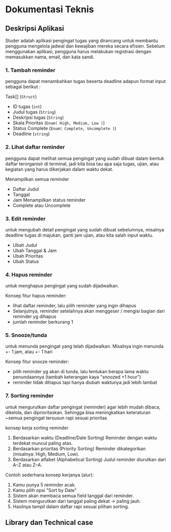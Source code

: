 # Dokumentasi Teknis

## Deskripsi Aplikasi
Studer adalah aplikasi pengingat tugas yang dirancang untuk membantu pengguna mengelola jadwal dan kewajiban mereka secara efisien. Sebelum menggunakan aplikasi, pengguna harus melakukan registrasi dengan memasukkan nama, email, dan kata sandi.

### 1. ⁠Tambah reminder
pengguna dapat menambahkan tugas beserta deadline adapun format input sebagai berikut :

Task[] (`Struct`)
- ID tugas (`int`)
- Judul tugas (`String`)
- Deskripsi tugas (`String`)
- Skala Prioritas (`Enum( High, Medium, Low )`)
- Status Complete (`Enum( Complete, Uncomplete )`)
- Deadline (`string`)

### 2. ⁠Lihat daftar reminder
pengguna dapat melihat semua pengingat yang sudah dibuat dalam bentuk daftar terorganisir di terminal, jadi kita bisa tau apa saja tugas, ujian, atau kegiatan yang harus dikerjakan dalam waktu dekat.

Menampilkan semua reminder 
- Daftar Judul  
- Tanggal
- Jam 
Menampilkan status reminder
- Complete atau Uncomplete
### 3. ⁠Edit reminder
untuk mengubah detail pengingat yang sudah dibuat sebelumnya, misalnya deadline tugas di majukan, ganti jam ujian, atau kita salah input waktu.

- Ubah Judul 
- Ubah Tanggal & Jam 
- Ubah Prioritas 
- Ubah Status
### 4. ⁠Hapus reminder
untuk menghapus pengingat yang sudah dijadwalkan.

Konsep fitur hapus reminder:
* lihat daftar reminder, lalu pilih reminder yang ingin dihapus
* Selanjutnya, reminder setelahnya akan menggeser / mengisi bagian dari reminder yg dihapus
* jumlah reminder berkurang 1

### 5. ⁠Snooze/tunda
untuk menunda pengingat yang telah dijadwalkan. Misalnya ingin menunda +- 1 jam, atau +- 1 hari

Konsep fitur snooze reminder:
* pilih reminder yg akan di tunda, lalu tentukan berapa lama waktu penundaannya (tambah keterangan kaya "snoozed +1 hour")
* reminder tidak dihapus tapi hanya diubah waktunya jadi lebih lambat
### 7. ⁠Sorting reminder
untuk mengurutkan daftar pengingat (reminder) agar lebih mudah dibaca, dikelola, dan diprioritaskan.
Sehingga bisa meningkatkan keteraturan ~semua pengingat tersusun rapi sesuai prioritas

konsep kerja sorting reminder
1. Berdasarkan waktu (Deadline/Date Sorting)
Reminder dengan waktu terdekat muncul paling atas.
2. Berdasarkan prioritas (Priority Sorting)
Reminder dikategorikan (misalnya: High, Medium, Low).
3. Berdasarkan alfabet (Alphabetical Sorting)
Judul reminder diurutkan dari A–Z atau Z–A.

Contoh sederhana konsep kerjanya (alur):
1. Kamu punya 5 reminder acak.
2. Kamu pilih opsi "Sort by Date"
3. Sistem akan membaca semua field tanggal dari reminder.
4. Sistem mengurutkan dari tanggal paling dekat → paling jauh.
5. Hasilnya tampil dalam daftar rapi sesuai pilihan sorting.
## Library dan Technical case

